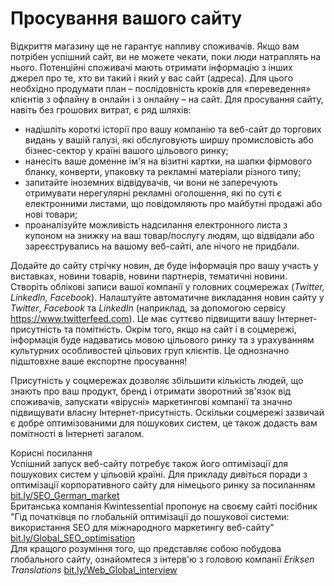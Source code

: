 # Просування вашого сайту

Відкриття магазину ще не гарантує напливу споживачів. Якщо вам потрібен успішний сайт, ви не можете чекати, поки люди натраплять на нього. Потенційні споживачі мають отримати інформацію з інших джерел про те, хто ви такий і який у вас сайт (адреса). Для цього необхідно продумати план – послідовність кроків для «переведення» клієнтів з офлайну в онлайн і з онлайну – на сайт. Для просування сайту, навіть без грошових витрат, є ряд шляхів:
<ul type="disc">
<li>надішліть короткі історії про вашу компанію та веб-сайт до торгових видань у вашій галузі, які обслуговують ширшу промисловість або бізнес-сектор у країні вашого цільового ринку;</li>
<li>нанесіть ваше доменне ім'я на візитні картки, на шапки фірмового бланку, конверти, упаковку та рекламні матеріали різного типу;</li>
<li>запитайте іноземних відвідувачів, чи вони не заперечують отримувати нерегулярні рекламні оголошення, які по суті є електронними листами, що повідомляють про майбутні продажі або нові товари;</li>
<li>проаналізуйте можливість надсилання електронного листа з купоном на знижку на ваш товар/послугу людям, що відвідали або зареєструвались на вашому веб-сайті, але нічого не придбали.</li>
</ul>

Додайте до сайту стрічку новин, де буде інформація про вашу участь у виставках, новини товарів, новини партнерів, тематичні новини. Створіть облікові записи вашої компанії у головних соцмережах (*Twitter, LinkedIn, Facebook*). Налаштуйте автоматичне викладання новин сайту у *Twitter*, *Facebook* та *LinkedIn* (наприклад, за допомогою сервісу <a href="https://www.twitterfeed.com">https://www.twitterfeed.com</a>). Це має суттєво підвищити вашу Інтернет-присутність та помітність. Окрім того, якщо на сайт і в соцмережі, інформація буде надаватись мовою цільового ринку та з урахуванням культурних особливостей цільових груп клієнтів. Це однозначно підштовхне ваше експортне просування!

Присутність у соцмережах дозволяє збільшити кількість людей, що знають про ваш продукт, бренд і отримати зворотний зв'язок від споживачів, запускати «вірусні» маркетингові компанії та значно підвищувати власну Інтернет-присутність. Оскільки соцмережі зазвичай є добре оптимізованими для пошукових систем, це також додасть вам помітності в Інтернеті загалом. 

<div class="space">
<div class="eoz-wrap">
<span class="eoz">Корисні посилання</span>
<div class="eoz-text">
Успішний запуск веб-сайту потребує також його оптимізації для пошукових систем у цільовій країні. Для прикладу дивіться поради з оптимізації корпоративного сайту для німецього ринку за посиланням <a href="https://bit.ly/SEO_German_market">bit.ly/SEO_German_market</a> <br>
Британська компанія Kwintessential пропонує на своєму сайті посібник "Гід початківця по глобальній оптимізації до пошукової системи: використання SEO для міжнародного маркетингу веб-сайту" <a href="https://bit.ly/Global_SEO_optimisation">bit.ly/Global_SEO_optimisation</a> <br>
Для кращого розуміння того, що представляє собою побудова глобального сайту, ознайомтеся з інтерв'ю з головою компанії <i>Eriksen Translations</i> <a href="https://bit.ly/Web_Global_interview">bit.ly/Web_Global_interview</a>
</div>
</div>
</div>